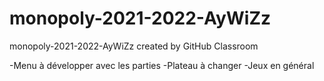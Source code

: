 # monopoly-2021-2022-AyWiZz
monopoly-2021-2022-AyWiZz created by GitHub Classroom

-Menu à développer avec les parties
-Plateau  à changer
-Jeux en général
